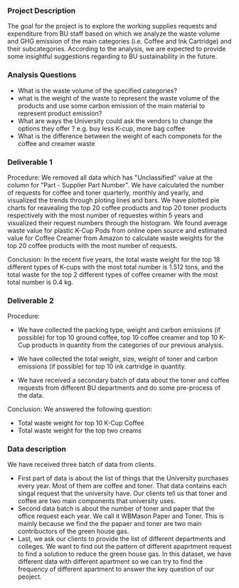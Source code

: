 ### Project Description

The goal for the project is to explore the working supplies requests and expenditure from BU staff based on which we analyze the waste volume and GHG emission of the main categories (i.e. Coffee and Ink Cartridge) and their subcategories. According to the analysis, we are expected to provide some insightful suggestions regarding to BU sustainability in the future.


### Analysis Questions

* What is the waste volume of the specified categories?
* what is the weight of the waste to represent the waste volume of the products and use some carbon emission of the main material to represent product emission?
* What are ways the University could ask the vendors to change the options they offer ? e.g. buy less K-cup, more bag coffee
* What is the difference between the weight of each componets for the coffee and creamer waste

### Deliverable 1

Procedure:
We removed all data which has "Unclassified" value at the column for "Part - Supplier Part Number".
We have calculated the number of requests for coffee and toner quarterly, monthly and yearly, and visualized the trends through ploting lines and bars.
We have plotted pie charts for reavealing the top 20 coffee products and top 20 toner products respectively with the most number of requestes within 5 years and visualized their request numbers through the histogram.
We found average waste value for plastic K-Cup Pods from online open source and estimated value for Coffee Creamer from Amazon to calculate waste weights for the top 20 coffee products with the most number of requests.

Conclusion: 
In the recent five years, the total waste weight for the top 18 different types of K-cups with the most total number is 1.512 tons, and the total waste for the top 2 different types of coffee creamer with the most total number is 0.4 kg.

### Deliverable 2

Procedure:

* We have collected the packing type, weight and carbon emissions (if possible) for top 10 ground coffee, top 10 coffee creamer and top 10 K-Cup products in quantity from the categories of our previous analysis.

* We have collected the total weight, size, weight of toner and carbon emissions (if possible) for top 10 ink cartridge in quantity.

* We have received a secondary batch of data about the toner and coffee requests from different BU departments and do some pre-process of the data.

Conclusion:
We answered the following question:
* Total waste weight for top 10 K-Cup Coffee
* Total waste weight for the top two creams


### Data description

We have received three batch of data from clients. 
* First part of data is about the list of things that the University purchases every year. Most of them are coffee and toner. That data contains each singal request that the university have. Our clients tell us that toner and coffee are two main components that university uses. 
* Second data batch is about the number of toner and paper that the office request each year. We call it WBMason Paper and Toner. This is mainly because we find the the papaer and toner are two main contribuctors of the green house gas. 
* Last, we ask our clients to provide the list of different departments and colleges. We want to find out the pattern of different apaprtment request to find a solution to reduce the green house gas. In this dataset, we have different data with different apartment so we can try to find the frequency of different apartment to answer the key question of our peoject. 